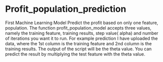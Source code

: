 # Profit_population_prediction
First Machine Learning Model
Predict the profit based on only one feature, population. The function profit_population_model accepts three values, namely the training feature, training results, step value( alpha) and number of iterations you want it to run.
For example prediction I have uploaded the data, where the 1st column is the training feature and 2nd column is the training results. 
The output of the script will be the theta value. You can predict the result by multiplying the test feature with the theta value. 
